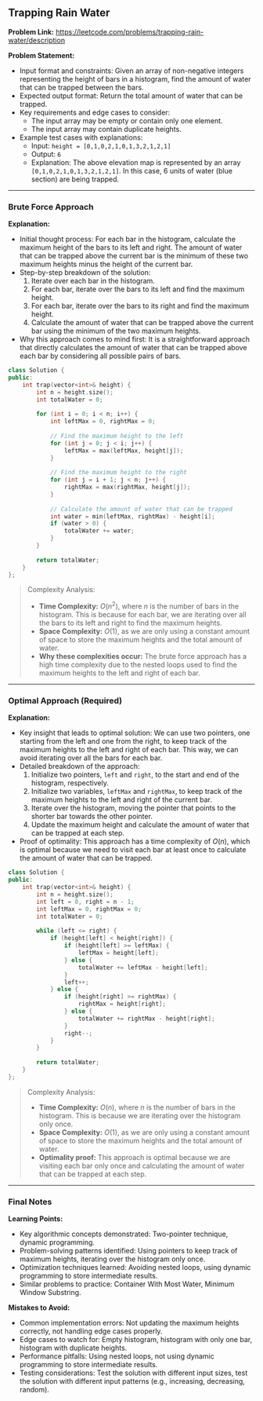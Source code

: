 ## Trapping Rain Water

**Problem Link:** https://leetcode.com/problems/trapping-rain-water/description

**Problem Statement:**
- Input format and constraints: Given an array of non-negative integers representing the height of bars in a histogram, find the amount of water that can be trapped between the bars.
- Expected output format: Return the total amount of water that can be trapped.
- Key requirements and edge cases to consider:
  - The input array may be empty or contain only one element.
  - The input array may contain duplicate heights.
- Example test cases with explanations:
  - Input: `height = [0,1,0,2,1,0,1,3,2,1,2,1]`
  - Output: `6`
  - Explanation: The above elevation map is represented by an array `[0,1,0,2,1,0,1,3,2,1,2,1]`. In this case, 6 units of water (blue section) are being trapped.

---

### Brute Force Approach

**Explanation:**
- Initial thought process: For each bar in the histogram, calculate the maximum height of the bars to its left and right. The amount of water that can be trapped above the current bar is the minimum of these two maximum heights minus the height of the current bar.
- Step-by-step breakdown of the solution:
  1. Iterate over each bar in the histogram.
  2. For each bar, iterate over the bars to its left and find the maximum height.
  3. For each bar, iterate over the bars to its right and find the maximum height.
  4. Calculate the amount of water that can be trapped above the current bar using the minimum of the two maximum heights.
- Why this approach comes to mind first: It is a straightforward approach that directly calculates the amount of water that can be trapped above each bar by considering all possible pairs of bars.

```cpp
class Solution {
public:
    int trap(vector<int>& height) {
        int n = height.size();
        int totalWater = 0;
        
        for (int i = 0; i < n; i++) {
            int leftMax = 0, rightMax = 0;
            
            // Find the maximum height to the left
            for (int j = 0; j < i; j++) {
                leftMax = max(leftMax, height[j]);
            }
            
            // Find the maximum height to the right
            for (int j = i + 1; j < n; j++) {
                rightMax = max(rightMax, height[j]);
            }
            
            // Calculate the amount of water that can be trapped
            int water = min(leftMax, rightMax) - height[i];
            if (water > 0) {
                totalWater += water;
            }
        }
        
        return totalWater;
    }
};
```

> Complexity Analysis:
> - **Time Complexity:** $O(n^2)$, where $n$ is the number of bars in the histogram. This is because for each bar, we are iterating over all the bars to its left and right to find the maximum heights.
> - **Space Complexity:** $O(1)$, as we are only using a constant amount of space to store the maximum heights and the total amount of water.
> - **Why these complexities occur:** The brute force approach has a high time complexity due to the nested loops used to find the maximum heights to the left and right of each bar.

---

### Optimal Approach (Required)

**Explanation:**
- Key insight that leads to optimal solution: We can use two pointers, one starting from the left and one from the right, to keep track of the maximum heights to the left and right of each bar. This way, we can avoid iterating over all the bars for each bar.
- Detailed breakdown of the approach:
  1. Initialize two pointers, `left` and `right`, to the start and end of the histogram, respectively.
  2. Initialize two variables, `leftMax` and `rightMax`, to keep track of the maximum heights to the left and right of the current bar.
  3. Iterate over the histogram, moving the pointer that points to the shorter bar towards the other pointer.
  4. Update the maximum height and calculate the amount of water that can be trapped at each step.
- Proof of optimality: This approach has a time complexity of $O(n)$, which is optimal because we need to visit each bar at least once to calculate the amount of water that can be trapped.

```cpp
class Solution {
public:
    int trap(vector<int>& height) {
        int n = height.size();
        int left = 0, right = n - 1;
        int leftMax = 0, rightMax = 0;
        int totalWater = 0;
        
        while (left <= right) {
            if (height[left] < height[right]) {
                if (height[left] >= leftMax) {
                    leftMax = height[left];
                } else {
                    totalWater += leftMax - height[left];
                }
                left++;
            } else {
                if (height[right] >= rightMax) {
                    rightMax = height[right];
                } else {
                    totalWater += rightMax - height[right];
                }
                right--;
            }
        }
        
        return totalWater;
    }
};
```

> Complexity Analysis:
> - **Time Complexity:** $O(n)$, where $n$ is the number of bars in the histogram. This is because we are iterating over the histogram only once.
> - **Space Complexity:** $O(1)$, as we are only using a constant amount of space to store the maximum heights and the total amount of water.
> - **Optimality proof:** This approach is optimal because we are visiting each bar only once and calculating the amount of water that can be trapped at each step.

---

### Final Notes

**Learning Points:**
- Key algorithmic concepts demonstrated: Two-pointer technique, dynamic programming.
- Problem-solving patterns identified: Using pointers to keep track of maximum heights, iterating over the histogram only once.
- Optimization techniques learned: Avoiding nested loops, using dynamic programming to store intermediate results.
- Similar problems to practice: Container With Most Water, Minimum Window Substring.

**Mistakes to Avoid:**
- Common implementation errors: Not updating the maximum heights correctly, not handling edge cases properly.
- Edge cases to watch for: Empty histogram, histogram with only one bar, histogram with duplicate heights.
- Performance pitfalls: Using nested loops, not using dynamic programming to store intermediate results.
- Testing considerations: Test the solution with different input sizes, test the solution with different input patterns (e.g., increasing, decreasing, random).